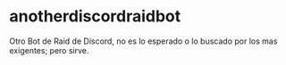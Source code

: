 # anotherdiscordraidbot
Otro Bot de Raid de Discord, no es lo esperado o lo buscado por los mas exigentes; pero sirve.
